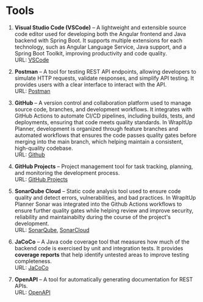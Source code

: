 # Tools

1. **Visual Studio Code (VSCode)** – A lightweight and extensible source code editor used for developing both the Angular frontend and Java backend with Spring Boot. It supports multiple extensions for each technology, such as Angular Language Service, Java support, and a Spring Boot Toolkit, improving productivity and code quality.   
URL: [VSCode](https://code.visualstudio.com)

2. **Postman** – A tool for testing REST API endpoints, allowing developers to simulate HTTP requests, validate responses, and simplify API testing. It provides users with a clear interface to interact with the API.   
URL: [Postman](https://www.postman.com)

3. **GitHub** – A version control and collaboration platform used to manage source code, branches, and development workflows. It integrates with GitHub Actions to automate CI/CD pipelines, including builds, tests, and deployments, ensuring that code meets quality standards. In WrapItUp Planner, development is organized through feature branches and automated workflows that ensures the code passes quality gates before merging into the main branch, which helping maintain a consistent, high-quality codebase.   
URL: [Github](https://github.com)

4. **GitHub Projects** – Project management tool for task tracking, planning, and monitoring the development process.   
URL: [GitHub Projects](https://github.com/features/project-management)

5. **SonarQube Cloud** – Static code analysis tool used to ensure code quality and detect errors, vulnerabilities, and bad practices. In WrapItUp Planner Sonar was integrated into the Github Actions workflows to ensure further quality gates while helping review and improve security, reliability and maintainabilty during the course of the project's development.   
URL: [SonarQube](https://www.sonarqube.org), [SonarCloud](https://sonarcloud.io)

6. **JaCoCo** – A Java code coverage tool that measures how much of the backend code is exercised by unit and integration tests. It provides **coverage reports** that help identify untested areas to improve testing completeness.   
URL: [JaCoCo](https://www.jacoco.org)

7. **OpenAPI** – A tool for automatically generating documentation for REST APIs.  
URL: [OpenAPI](https://openapi-generator.tech)
